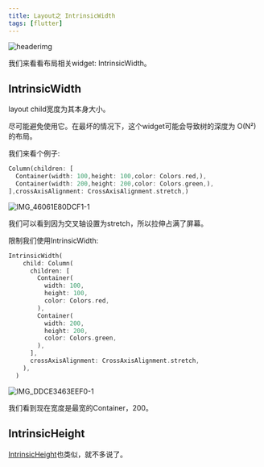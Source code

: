 ```yaml
---
title: Layout之 IntrinsicWidth
tags: [flutter]
---
```

![headerimg](./Header.png)

我们来看看布局相关widget: IntrinsicWidth。

<!--truncate-->

## IntrinsicWidth

layout child宽度为其本身大小。

尽可能避免使用它。在最坏的情况下，这个widget可能会导致树的深度为 O(N²) 的布局。

我们来看个例子:

```dart
Column(children: [
  Container(width: 100,height: 100,color: Colors.red,),
  Container(width: 200,height: 200,color: Colors.green,),
],crossAxisAlignment: CrossAxisAlignment.stretch,)
```

![IMG_46061E80DCF1-1](https://tva1.sinaimg.cn/large/e6c9d24egy1h2qmrvud5wj20u00u4q3n.jpg)

我们可以看到因为交叉轴设置为stretch，所以拉伸占满了屏幕。

限制我们使用IntrinsicWidth:

```dart
IntrinsicWidth(
    child: Column(
      children: [
        Container(
          width: 100,
          height: 100,
          color: Colors.red,
        ),
        Container(
          width: 200,
          height: 200,
          color: Colors.green,
        ),
      ],
      crossAxisAlignment: CrossAxisAlignment.stretch,
    ),
  )
```

![IMG_DDCE3463EEF0-1](https://tva1.sinaimg.cn/large/e6c9d24egy1h2qmu0kv6lj20u00uv0th.jpg)

我们看到现在宽度是最宽的Container，200。

## IntrinsicHeight

[IntrinsicHeight](https://api.flutter.dev/flutter/widgets/IntrinsicHeight-class.html)也类似，就不多说了。

